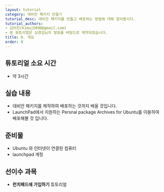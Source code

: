 ```yaml
---
layout: tutorial
category: 데비안 패키지 만들기
tutorial_desc: 데비안 패키지를 만들고 배포하는 방법에 대해 알아봅시다.
tutorial_authors:
- 김어진(kimuj5090@gmail.com)
- 본 튜토리얼은 심경섭님의 발표를 바탕으로 제작되었습니다.
title: 0. 개요
order: 0
---
```


## 튜토리얼 소요 시간
- 약 3시간

## 실습 내용
- 데비안 패키지를 제작하여 배포하는 것까지 배울 것입니다.
- LaunchPad에서 지원하는 Persnal package Archives for Ubuntu를 이용하여 배포해볼 것 입니다.


## 준비물
- Ubuntu 와 인터넷이 연결된 컴퓨터
- launchpad 계정

## 선이수 과목
- **런치패드에 가입하기** 튜토리얼
